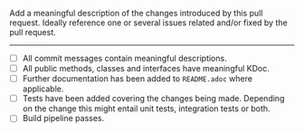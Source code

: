Add a meaningful description of the changes introduced by this pull request. Ideally reference one or several issues
related and/or fixed by the pull request.

---

- [ ] All commit messages contain meaningful descriptions.
- [ ] All public methods, classes and interfaces have meaningful KDoc.
- [ ] Further documentation has been added to `README.adoc` where applicable.
- [ ] Tests have been added covering the changes being made. Depending on the change this might entail unit tests,
  integration tests or both.
- [ ] Build pipeline passes.